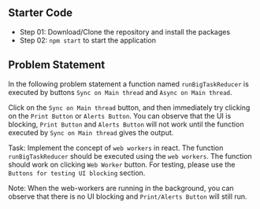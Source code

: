 ## Starter Code

- Step 01: Download/Clone the repository and install the packages
- Step 02: `npm start` to start the application

## Problem Statement

In the following problem statement a function named `runBigTaskReducer` is executed by buttons 
`Sync on Main thread` and `Async on Main thread`.

Click on the `Sync on Main thread` button, and then immediately try clicking on the `Print Button` or `Alerts Button`. You can observe that the UI is blocking,
`Print Button` and `Alerts Button` will not work until the function executed by `Sync on Main thread` gives the output.

Task: Implement the concept of `web workers` in react. The function `runBigTaskReducer` should be executed using the `web workers`.
The function should work on clicking `Web Worker` button. For testing, please use the `Buttons for testing UI blocking` section.

Note: When the web-workers are running in the background, you can observe that there is no UI blocking and `Print/Alerts Button` will still run.
          

